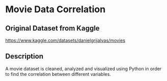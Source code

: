 # Movie Data Correlation

## Original Dataset from Kaggle

https://www.kaggle.com/datasets/danielgrijalvas/movies

## Description

A movie dataset is cleaned, analyzed and visualized using Python in order to find the correlation between different variables.
